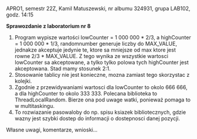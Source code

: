 
APRO1, semestr 22Z, Kamil Matuszewski, nr albumu 324931, grupa LAB102, godz. 14:15

**Sprawozdanie z laboratorium nr 8**

1. Program wypisze wartości lowCounter = 1 000 000 * 2/3, a highCounter = 1 000 000 * 1/3, randomnumber generuje liczby do MAX_VALUE, jednakze akceptuje jedynie te, ktore sa mniejsze od max ktore jest rowne 2/3 * MAX_VALUE. Z tego wynika ze wszystkie wartosci lowCounter sa akceptowane, a tylko tylko polowa tych highCounter jest akceptowana. Stad mamy stosunek 2:1.
2. Stosowanie tablicy nie jest konieczne, mozna zamiast tego skorzystac z kolejki.
3. Zgodnie z przewidywaniami wartosci dla lowCounter to okolo 666 666, a dla highCounter to okolo 333 333. Polecana biblioteka to ThreadLocalRandom. Bierze ona pod uwage watki, ponieważ pomaga to w multitaskingu.
4. To rozwiazanie pasowaloby do np. spisu ksiazek bibliotecznych, gdzie wazny jest szybki dostep do informacji o dostepnosci danej pozycji.

Własne uwagi, komentarze, wnioski...